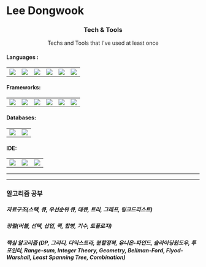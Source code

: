 
<h1>Lee Dongwook</h1>

<h3 align="center">Tech & Tools</h3> 
<p align="center"> Techs and Tools that I've used at least once </p>
<p align="center">
<h4>Languages : </h4>
<table>
<td><img src = "https://img.shields.io/badge/Python-3766AB?style=flat-square&logo=Python&logoColor=white"/></td>
<td><img src = "https://img.shields.io/badge/C++-00FF00?style=flat-square&logo=C%2B%2B&logoColor=black"/></td>
<td><img src = "https://img.shields.io/badge/Java-FF0000?style=flat-square&logo=Java&logoColor=white"/></td>
<td><img src = "https://img.shields.io/badge/C-FFFF00?style=flat-square&logo=C&logoColor=black"/></td>
<td><img src = "https://img.shields.io/badge/Javascript-00FFFF?style=flat-square&logo=Javascript&logoColor=black"/></td>
<td><img src = "https://img.shields.io/badge/Kotlin-FF0000?style=flat-square&logo=Kotlin&logoColor=white"/></td>
</table>
</p>
<p align="center">
<h4>Frameworks: </h4>
<table>
<td><img src = "https://img.shields.io/badge/ReactJS-0066CC?style=flat-square&logo=React&logoColor=white"/></td>
<td><img src = "https://img.shields.io/badge/NodeJS-009900?style=flat-square&logo=Node.JS&logoColor=white"/></td>
<td><img src = "https://img.shields.io/badge/NestJS-808080?style=flat-square&logo=NestJS&logoColor=white"/></td>
<td><img src = "https://img.shields.io/badge/VueJS-00FF00?style=flat-square&logo=Vue.JS&logoColor=white"/></td>
<td><img src = "https://img.shields.io/badge/Spring-66FF66?style=flat-square&logo=SpringBoot&logoColor=white"/></td>
<td><img src = "https://img.shields.io/badge/Django-000000?style=flat-square&logo=Django&logoColor=white"/></td>
</table>
<h4>Databases: </h4>
<table>
<td><img src = "https://img.shields.io/badge/Postgresql-FF9999?style=flat-square&logo=Postgresql&logoColor=black"/></td>
<td><img src = "https://img.shields.io/badge/Mysql-FFCC99?style=flat-square&logo=Mysql&logoColor=black"/></td>
</table>
<h4>IDE: </h4>
<table>
<td><img src = "https://img.shields.io/badge/AndroidStudio-66FF66?style=flat-square&logo=AndroidStudio&logoColor=white"/></td>
<td><img src = "https://img.shields.io/badge/VSCode-67C8FF?style=flat-square&logo=VisualStudioCode&logoColor=white"/></td>
<td><img src = "https://img.shields.io/badge/IntelliJ-000000?style=flat-square&logo=jetbrains&logoColor=white"/></td>
</table>
</p>
<hr />

<hr />
 <h3>알고리즘 공부</h3>
 <p>
 <h5> 자료구조(스택, 큐, 우선순위 큐, 데큐, 트리, 그래프, 링크드리스트) </h5>
 <h5> 정렬(버블, 선택, 삽입, 퀵, 합병, 기수, 토폴로지)</h5>
 <h5> 핵심 알고리즘 (DP, 그리디, 다익스트라, 분할정복, 유니온-파인드, 슬라이딩윈도우, 투포인터, Range-sum, Integer Theory, Geometry, Bellman-Ford, Flyod-Warshall, Least Spanning Tree, Combination) </h5>

